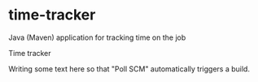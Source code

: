 # time-tracker
Java (Maven) application for tracking time on the job

Time tracker

Writing some text here so that "Poll SCM" automatically triggers a build.
